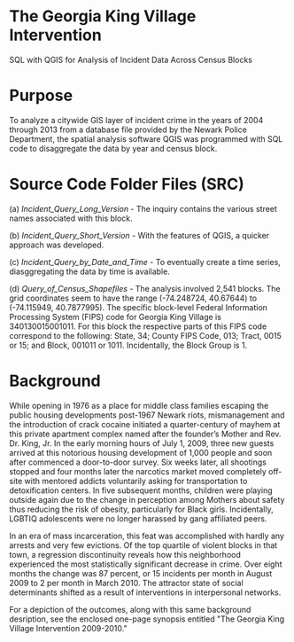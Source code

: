# The Georgia King Village Intervention
SQL with QGIS for Analysis of Incident Data Across Census Blocks


# Purpose

   To analyze a citywide GIS layer of incident crime in the years of 2004 through 2013 from a database file provided by the Newark Police Department, the spatial analysis software QGIS was programmed with SQL code to disaggregate the data by year and census block.


# Source Code Folder Files (SRC)

(a) *Incident_Query_Long_Version* - The inquiry contains the various street names associated with this block.

(b) *Incident_Query_Short_Version* - With the features of QGIS, a quicker approach was developed.

(c) *Incident_Query_by_Date_and_Time* - To eventually create a time series, diasggregating the data by time is available.

(d) *Query_of_Census_Shapefiles* - The analysis involved 2,541 blocks. The grid coordinates seem to have the range (-74.248724, 40.67644) to (-74.115949, 40.7877995). The specific block-level Federal Information Processing System (FIPS) code for Georgia King Village is 340130015001011. For this block the respective parts of this FIPS code correspond to the following: State, 34; County FIPS Code, 013; Tract, 0015 or 15; and Block, 001011 or 1011. Incidentally, the Block Group is 1.


# Background

   While opening in 1976 as a place for middle class families escaping the public housing
developments post-1967 Newark riots, mismanagement and the introduction of crack cocaine initiated
a quarter-century of mayhem at this private apartment complex named after the founder’s Mother and
Rev. Dr. King, Jr. In the early morning hours of July 1, 2009, three new guests arrived at this notorious
housing development of 1,000 people and soon after commenced a door-to-door survey. Six weeks
later, all shootings stopped and four months later the narcotics market moved completely off-site with
mentored addicts voluntarily asking for transportation to detoxification centers. In five subsequent
months, children were playing outside again due to the change in perception among Mothers about
safety thus reducing the risk of obesity, particularly for Black girls. Incidentally, LGBTIQ adolescents
were no longer harassed by gang affiliated peers.

   In an era of mass incarceration, this feat was accomplished with hardly any arrests and very
few evictions. Of the top quartile of violent blocks in that town, a regression discontinuity reveals how
this neighborhood experienced the most statistically significant decrease in crime. Over eight months
the change was 87 percent, or 15 incidents per month in August 2009 to 2 per month in March 2010.
The attractor state of social determinants shifted as a result of interventions in interpersonal networks.

   For a depiction of the outcomes, along with this same background desription, see the enclosed one-page synopsis entitled "The Georgia King Village Intervention 2009-2010."

